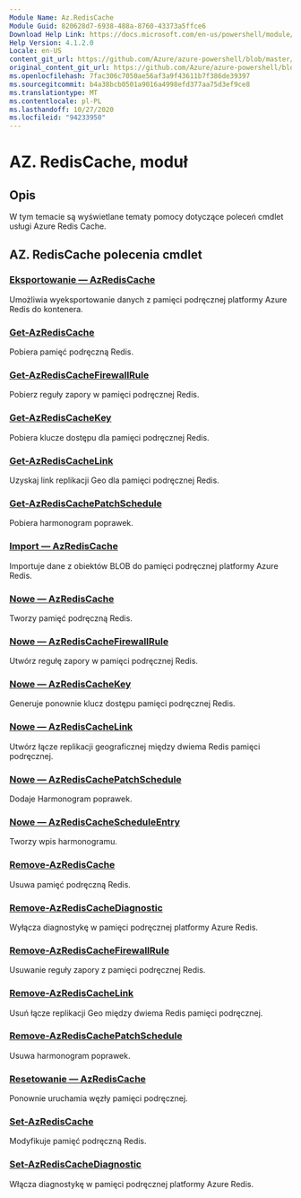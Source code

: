 ```yaml
---
Module Name: Az.RedisCache
Module Guid: 820628d7-6938-488a-8760-43373a5ffce6
Download Help Link: https://docs.microsoft.com/en-us/powershell/module/az.rediscache
Help Version: 4.1.2.0
Locale: en-US
content_git_url: https://github.com/Azure/azure-powershell/blob/master/src/RedisCache/RedisCache/help/Az.RedisCache.md
original_content_git_url: https://github.com/Azure/azure-powershell/blob/master/src/RedisCache/RedisCache/help/Az.RedisCache.md
ms.openlocfilehash: 7fac306c7050ae56af3a9f43611b7f386de39397
ms.sourcegitcommit: b4a38bcb0501a9016a4998efd377aa75d3ef9ce8
ms.translationtype: MT
ms.contentlocale: pl-PL
ms.lasthandoff: 10/27/2020
ms.locfileid: "94233950"
---
```

# AZ. RedisCache, moduł
## Opis
W tym temacie są wyświetlane tematy pomocy dotyczące poleceń cmdlet usługi Azure Redis Cache.

## AZ. RedisCache polecenia cmdlet
### [Eksportowanie — AzRedisCache](Export-AzRedisCache.md)
Umożliwia wyeksportowanie danych z pamięci podręcznej platformy Azure Redis do kontenera.

### [Get-AzRedisCache](Get-AzRedisCache.md)
Pobiera pamięć podręczną Redis.

### [Get-AzRedisCacheFirewallRule](Get-AzRedisCacheFirewallRule.md)
Pobierz reguły zapory w pamięci podręcznej Redis.

### [Get-AzRedisCacheKey](Get-AzRedisCacheKey.md)
Pobiera klucze dostępu dla pamięci podręcznej Redis.

### [Get-AzRedisCacheLink](Get-AzRedisCacheLink.md)
Uzyskaj link replikacji Geo dla pamięci podręcznej Redis.

### [Get-AzRedisCachePatchSchedule](Get-AzRedisCachePatchSchedule.md)
Pobiera harmonogram poprawek.

### [Import — AzRedisCache](Import-AzRedisCache.md)
Importuje dane z obiektów BLOB do pamięci podręcznej platformy Azure Redis.

### [Nowe — AzRedisCache](New-AzRedisCache.md)
Tworzy pamięć podręczną Redis.

### [Nowe — AzRedisCacheFirewallRule](New-AzRedisCacheFirewallRule.md)
Utwórz regułę zapory w pamięci podręcznej Redis.

### [Nowe — AzRedisCacheKey](New-AzRedisCacheKey.md)
Generuje ponownie klucz dostępu pamięci podręcznej Redis.

### [Nowe — AzRedisCacheLink](New-AzRedisCacheLink.md)
Utwórz łącze replikacji geograficznej między dwiema Redis pamięci podręcznej.

### [Nowe — AzRedisCachePatchSchedule](New-AzRedisCachePatchSchedule.md)
Dodaje Harmonogram poprawek.

### [Nowe — AzRedisCacheScheduleEntry](New-AzRedisCacheScheduleEntry.md)
Tworzy wpis harmonogramu.

### [Remove-AzRedisCache](Remove-AzRedisCache.md)
Usuwa pamięć podręczną Redis.

### [Remove-AzRedisCacheDiagnostic](Remove-AzRedisCacheDiagnostic.md)
Wyłącza diagnostykę w pamięci podręcznej platformy Azure Redis.

### [Remove-AzRedisCacheFirewallRule](Remove-AzRedisCacheFirewallRule.md)
Usuwanie reguły zapory z pamięci podręcznej Redis.

### [Remove-AzRedisCacheLink](Remove-AzRedisCacheLink.md)
Usuń łącze replikacji Geo między dwiema Redis pamięci podręcznej.

### [Remove-AzRedisCachePatchSchedule](Remove-AzRedisCachePatchSchedule.md)
Usuwa harmonogram poprawek.

### [Resetowanie — AzRedisCache](Reset-AzRedisCache.md)
Ponownie uruchamia węzły pamięci podręcznej.

### [Set-AzRedisCache](Set-AzRedisCache.md)
Modyfikuje pamięć podręczną Redis.

### [Set-AzRedisCacheDiagnostic](Set-AzRedisCacheDiagnostic.md)
Włącza diagnostykę w pamięci podręcznej platformy Azure Redis.

